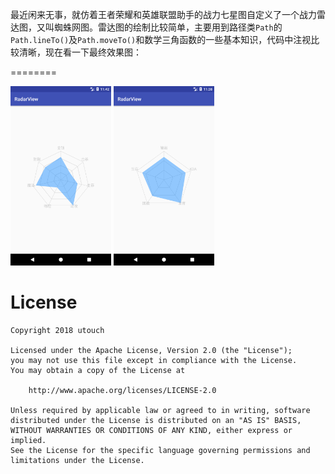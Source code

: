 
最近闲来无事，就仿着王者荣耀和英雄联盟助手的战力七星图自定义了一个战力雷达图，又叫蜘蛛网图。雷达图的绘制比较简单，主要用到路径类`Path`的`Path.lineTo()`及`Path.moveTo()`和数学三角函数的一些基本知识，代码中注视比较清晰，现在看一下最终效果图：

========

<img src="https://github.com/utouch/RadarView/blob/master/pic/1.png" width="32%">     <img src="https://github.com/utouch/RadarView/blob/master/pic/2.png" width="32%">

License
==========
```
Copyright 2018 utouch

Licensed under the Apache License, Version 2.0 (the "License");
you may not use this file except in compliance with the License.
You may obtain a copy of the License at

    http://www.apache.org/licenses/LICENSE-2.0

Unless required by applicable law or agreed to in writing, software
distributed under the License is distributed on an "AS IS" BASIS,
WITHOUT WARRANTIES OR CONDITIONS OF ANY KIND, either express or implied.
See the License for the specific language governing permissions and
limitations under the License.
```
